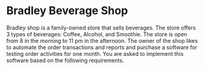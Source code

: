 # Bradley Beverage Shop
Bradley shop is a family-owned store that sells beverages.  The store offers 3 types of beverages: Coffee, Alcohol, and Smoothie. The store is open from 8 in the morning to 11 pm in the afternoon.  The owner of the shop likes to automate the order transactions and reports and purchase a software for testing order activities for one month. You are asked to implement this software based on the following requirements.
